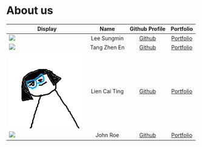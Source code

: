 # About us

| Display                                                                                               |    Name     |              Github Profile              |                                                 Portfolio                                                 |
|-------------------------------------------------------------------------------------------------------|:-----------:|:----------------------------------------:|:---------------------------------------------------------------------------------------------------------:|
| ![](https://github.com/AY2324S1-CS2113T-W11-2/tp/assets/69474977/252865bb-811e-48b1-9777-6c01b98500b1) | Lee Sungmin | [Github](https://github.com/woodenclock) | [Portfolio](https://ay2324s1-cs2113t-w11-2.github.io/tp/team/woodenclock.html) |
| ![](https://via.placeholder.com/100.png?text=Photo) |Tang Zhen En | [Github](https://github.com/tangzhenen)  |                                     [Portfolio](docs/team/johndoe.md)                                     |
| ![](images/person.png) |  Lien Cai Ting   | [Github](https://github.com/lctxct)       |        [Portfolio](https://github.com/AY2324S1-CS2113T-W11-2/tp/blob/master/docs/team/caiting.md)         |
| ![](https://via.placeholder.com/100.png?text=Photo)                                                   |  John Roe   |      [Github](https://github.com/)       |                                     [Portfolio](docs/team/johndoe.md)                                     |
